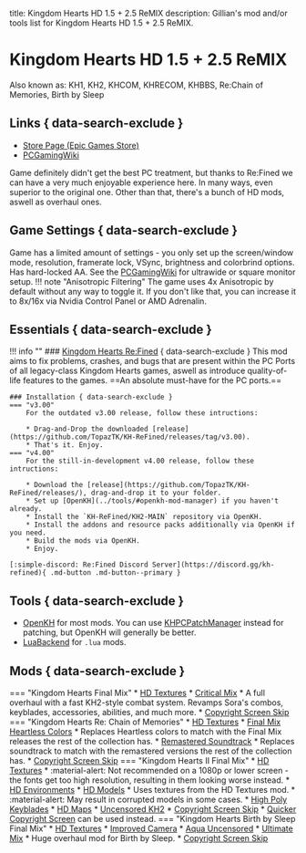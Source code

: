 title: Kingdom Hearts HD 1.5 + 2.5 ReMIX
description: Gillian's mod and/or tools list for Kingdom Hearts HD 1.5 + 2.5 ReMIX.

# Kingdom Hearts HD 1.5 + 2.5 ReMIX
Also known as: KH1, KH2, KHCOM, KHRECOM, KHBBS, Re:Chain of Memories, Birth by Sleep
## Links { data-search-exclude }
- [Store Page (Epic Games Store)](https://store.epicgames.com/en-US/p/kingdom-hearts-hd-1-5-2-5-remix)
- [PCGamingWiki](https://www.pcgamingwiki.com/wiki/Kingdom_Hearts_HD_1.5_%2B_2.5_ReMIX)

Game definitely didn't get the best PC treatment, but thanks to Re:Fined we can have a very much enjoyable experience here. In many ways, even superior to the original one. Other than that, there's a bunch of HD mods, aswell as overhaul ones.

## Game Settings { data-search-exclude }
Game has a limited amount of settings - you only set up the screen/window mode, resolution, framerate lock, VSync, brightness and colorbrind options. Has hard-locked AA. See the [PCGamingWiki](https://www.pcgamingwiki.com/wiki/Kingdom_Hearts_HD_1.5_%2B_2.5_ReMIX#Ultra-widescreen) for ultrawide or square monitor setup.
!!! note "Anisotropic Filtering"
    The game uses 4x Anisotropic by default without any way to toggle it. If you don't like that, you can increase it to 8x/16x via Nvidia Control Panel or AMD Adrenalin.

## Essentials { data-search-exclude }
!!! info ""
    ### [Kingdom Hearts Re:Fined](https://github.com/TopazTK/KH-ReFined) { data-search-exclude }
    This mod aims to fix problems, crashes, and bugs that are present within the PC Ports of all legacy-class Kingdom Hearts games, aswell as introduce quality-of-life features to the games. ==An absolute must-have for the PC ports.== 

    ### Installation { data-search-exclude }
    === "v3.00"
        For the outdated v3.00 release, follow these intructions:

        * Drag-and-Drop the downloaded [release](https://github.com/TopazTK/KH-ReFined/releases/tag/v3.00). 
        * That's it. Enjoy.
    === "v4.00"
        For the still-in-development v4.00 release, follow these intructions:

        * Download the [release](https://github.com/TopazTK/KH-ReFined/releases/), drag-and-drop it to your folder.
        * Set up [OpenKH](../tools/#openkh-mod-manager) if you haven't already.
        * Install the `KH-ReFined/KH2-MAIN` repository via OpenKH.
        * Install the addons and resource packs additionally via OpenKH if you need.
        * Build the mods via OpenKH.
        * Enjoy.

    [:simple-discord: Re:Fined Discord Server](https://discord.gg/kh-refined){ .md-button .md-button--primary } 

## Tools { data-search-exclude }
- [OpenKH](../tools/#openkh-mod-manager) for most mods. You can use [KHPCPatchManager](https://github.com/AntonioDePau/KHPCPatchManager) instead for patching, but OpenKH will generally be better.
- [LuaBackend](../tools/#luabackend) for `.lua` mods.

## Mods { data-search-exclude }
=== "Kingdom Hearts Final Mix"
    * [HD Textures](https://www.nexusmods.com/kingdomheartsfinalmix/mods/4)
    * [Critical Mix](https://www.nexusmods.com/kingdomheartsfinalmix/mods/93)
        * A full overhaul with a fast KH2-style combat system. Revamps Sora's combos, keyblades, accessories, abilities, and much more.
    * [Copyright Screen Skip](https://www.nexusmods.com/kingdomheartsfinalmix/mods/70)
=== "Kingdom Hearts Re: Chain of Memories"
    * [HD Textures](https://www.nexusmods.com/kingdomheartsrechainofmemories/mods/2)
    * [Final Mix Heartless Colors](https://www.nexusmods.com/kingdomheartsrechainofmemories/mods/6)
        * Replaces Heartless colors to match with the Final Mix releases the rest of the collection has.
    * [Remastered Soundtrack](https://www.nexusmods.com/kingdomheartsrechainofmemories/mods/15)
        * Replaces soundtrack to match with the remastered versions the rest of the collection has.
    * [Copyright Screen Skip](https://www.nexusmods.com/kingdomheartsrechainofmemories/mods/12)
=== "Kingdom Hearts II Final Mix"
    * [HD Textures](https://www.nexusmods.com/kingdomhearts2finalmix/mods/17)
        * :material-alert: Not recommended on a 1080p or lower screen - the fonts get too high resolution, resulting in them looking worse instead.
    * [HD Environments](https://www.nexusmods.com/kingdomhearts2finalmix/mods/63)
    * [HD Models](https://www.nexusmods.com/kingdomhearts2finalmix/mods/120)
        * Uses textures from the HD Textures mod.
        * :material-alert: May result in corrupted models in some cases.
    * [High Poly Keyblades](https://www.nexusmods.com/kingdomhearts2finalmix/mods/92)
    * [HD Maps](https://www.nexusmods.com/kingdomhearts2finalmix/mods/60)
    * [Uncensored KH2](https://www.nexusmods.com/kingdomhearts2finalmix/mods/150)
    * [Copyright Screen Skip](https://www.nexusmods.com/kingdomhearts2finalmix/mods/128)
        * [Quicker Copyright Screen](https://www.nexusmods.com/kingdomhearts2finalmix/mods/93) can be used instead.
=== "Kingdom Hearts Birth by Sleep Final Mix"
    * [HD Textures](https://www.nexusmods.com/kingdomheartsbirthbysleepfinalmix/mods/3)
    * [Improved Camera](https://www.nexusmods.com/kingdomheartsbirthbysleepfinalmix/mods/1)
    * [Aqua Uncensored](https://www.nexusmods.com/kingdomheartsbirthbysleepfinalmix/mods/5)
    * [Ultimate Mix](https://www.nexusmods.com/kingdomheartsbirthbysleepfinalmix/mods/25)
        * Huge overhaul mod for Birth by Sleep.
    * [Copyright Screen Skip](https://www.nexusmods.com/kingdomheartsbirthbysleepfinalmix/mods/22)